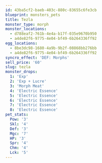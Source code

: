```yaml
---
id: 43ba5cf2-baeb-403c-880c-83655c6fe3cb
blueprint: monsters_pets
title: Tezla
monster_type: morph
monster_locations:
  - d788eaf2-761b-4e4a-b17f-035e9670b950
  - a4de82f6-9775-4e04-bf49-6b264336ff92
egg_locations:
  - 8be3dc98-1680-4a9b-9b2f-08868bb276bb
  - a4de82f6-9775-4e04-bf49-6b264336ff92
syncro_effect: 'DEF: Morphs'
sell_price: '60'
slug: tezla
monster_drops:
  1: 'Exp'
  2: 'Exp + Lucre'
  3: 'Morph Meat'
  4: 'Electric Essence'
  5: 'Electric Essence'
  6: 'Electric Essence'
  7: 'Electric Essence'
  8: 'Electric Essence'
pet_stats:
  Pow: '3'
  Skl: '4'
  Def: '3'
  Mgc: '7'
  HP: '3'
  Spr: '4'
  Chm: '4'
  Lck: '5'
---
```

